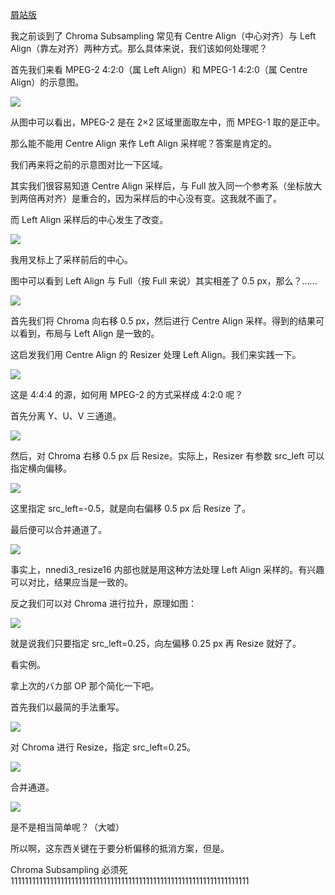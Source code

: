 [屑站版](https://www.bilibili.com/read/cv1714795)

我之前谈到了 Chroma Subsampling 常见有 Centre Align（中心对齐）与 Left Align（靠左对齐）两种方式。那么具体来说，我们该如何处理呢？

首先我们来看 MPEG-2 4:2:0（属 Left Align）和 MPEG-1 4:2:0（属 Centre Align）的示意图。

![](https://raw.githubusercontent.com/mrhso/IshisashiWebsite/master/img/5e8722054707c6f7cf0c8e60bf11a1dc9a690b76.jpg)

从图中可以看出，MPEG-2 是在 2×2 区域里面取左中，而 MPEG-1 取的是正中。

那么能不能用 Centre Align 来作 Left Align 采样呢？答案是肯定的。

我们再来将之前的示意图对比一下区域。

其实我们很容易知道 Centre Align 采样后，与 Full 放入同一个参考系（坐标放大到两倍再对齐）是重合的，因为采样后的中心没有变。这我就不画了。

而 Left Align 采样后的中心发生了改变。

![](https://raw.githubusercontent.com/mrhso/IshisashiWebsite/master/img/e730eb1a80e8c6d3f80eca00df577f46aebc0c64.jpg)

我用叉标上了采样前后的中心。

图中可以看到 Left Align 与 Full（按 Full 来说）其实相差了 0.5 px，那么？……

![](https://raw.githubusercontent.com/mrhso/IshisashiWebsite/master/img/092b127a7876b228dc48de413fee8e01e13fc407.jpg)

首先我们将 Chroma 向右移 0.5 px，然后进行 Centre Align 采样。得到的结果可以看到，布局与 Left Align 是一致的。

这启发我们用 Centre Align 的 Resizer 处理 Left Align。我们来实践一下。

![](https://raw.githubusercontent.com/mrhso/IshisashiWebsite/master/img/1c6eee604e6a233f7f96d562c1c241da288f1a6a.png)

这是 4:4:4 的源，如何用 MPEG-2 的方式采样成 4:2:0 呢？

首先分离 Y、U、V 三通道。

![](https://raw.githubusercontent.com/mrhso/IshisashiWebsite/master/img/b665a1debec43942d9af491e39cb0281d765ab38.png)

然后，对 Chroma 右移 0.5 px 后 Resize。实际上，Resizer 有参数 src_left 可以指定横向偏移。

![](https://raw.githubusercontent.com/mrhso/IshisashiWebsite/master/img/8dd61f1d4dfae9107e673c45c7c0b6a5e3d231ef.png)

这里指定 src_left=-0.5，就是向右偏移 0.5 px 后 Resize 了。

最后便可以合并通道了。

![](https://raw.githubusercontent.com/mrhso/IshisashiWebsite/master/img/23fa820a57484adc4e31c799242cde9b98928402.png)

事实上，nnedi3_resize16 内部也就是用这种方法处理 Left Align 采样的。有兴趣可以对比，结果应当是一致的。

反之我们可以对 Chroma 进行拉升，原理如图：

![](https://raw.githubusercontent.com/mrhso/IshisashiWebsite/master/img/67b354acc1a0e35d6cce07540ee38334a1dbb4f2.jpg)

就是说我们只要指定 src_left=0.25，向左偏移 0.25 px 再 Resize 就好了。

看实例。

拿上次的バカ部 OP 那个简化一下吧。

首先我们以最简的手法重写。

![](https://raw.githubusercontent.com/mrhso/IshisashiWebsite/master/img/d3ffa6d5827e5a30efac408bf489368af1238d8a.png)

对 Chroma 进行 Resize，指定 src_left=0.25。

![](https://raw.githubusercontent.com/mrhso/IshisashiWebsite/master/img/06d20f3918ed4446e21bacfd33fc4da8d5361124.png)

合并通道。

![](https://raw.githubusercontent.com/mrhso/IshisashiWebsite/master/img/1ae991f9e960e1e07c00023f14666581775d0d83.png)

是不是相当简单呢？（大嘘）

所以啊，这东西关键在于要分析偏移的抵消方案，但是。

Chroma Subsampling 必须死1111111111111111111111111111111111111111111111111111111111111111111
